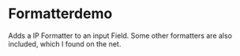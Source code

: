 # Formatterdemo

Adds a IP Formatter to an input Field.
Some other formatters are also included, which I found on the net.
